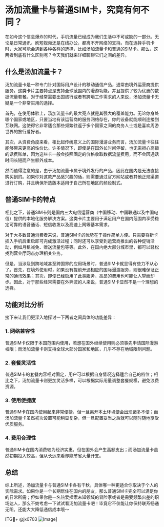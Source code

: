 # 汤加流量卡与普通SIM卡，究竟有何不同？

在如今这个信息爆炸的时代，手机流量已经成为我们生活中不可或缺的一部分。无论是日常通讯、刷短视频还是在线办公，都离不开网络的支持。而在选择手机卡时，大家可能会遇到各种各样的选择，比如汤加流量卡和普通的SIM卡。那么，这两者到底有什么区别呢？今天我们就来详细聊聊它们之间的差异。

## 什么是汤加流量卡？

汤加流量卡是一种专门针对国际用户设计的移动通信产品，通常由境外运营商提供服务。这类卡片主要特点是支持全球范围内的漫游功能，并且提供了较为优惠的数据流量套餐。对于经常需要出国旅行或者有跨境工作需求的人来说，汤加流量卡无疑是一个非常实用的选择。

首先，在使用体验上，汤加流量卡的最大亮点就是其强大的覆盖能力。无论你身处哪个国家或地区，只要当地有该运营商的服务网络存在，你的设备就能顺利连接到互联网。这使得它非常适合那些频繁往返于多个国家之间的商务人士或是喜欢周游世界的旅行爱好者。

其次，从资费角度来看，相比起传统意义上的国际漫游业务而言，汤加流量卡往往能够带来更高的性价比。许多情况下，即使是在国外长时间停留，也无需担心高额的话费账单，因为这些卡一般会按照固定的价格收取数据流量费用，而不会因通话时间长短而产生额外成本。

然而值得注意的是，由于汤加流量卡属于境外发行的产品，因此在国内是无法直接购买到的。如果你对这款产品感兴趣的话，则需要通过官方网站或者其他正规渠道进行订购，并且确保所选版本适用于自己所在地区的频段制式。

## 普通SIM卡的特点

相比之下，普通SIM卡则是国内三大电信运营商（中国移动、中国联通以及中国电信）提供的本地化服务解决方案。这类卡片主要用于满足用户在国内范围内享受稳定可靠的语音通话、短信收发以及高速上网等基本需求。

对于大多数普通消费者来说，普通SIM卡的优势在于操作简单方便。只需要将新卡插入手机后重启即可完成激活过程；同时还可以享受到运营商推出的各种促销活动，例如月租减免、赠送流量包等等。此外，在国内绝大部分城市里，都可以轻松找到营业厅网点办理相关业务。

但是，当涉及到跨地域甚至跨国界的应用场景时，普通SIM卡就显得有些力不从心了。首先，在境外使用时，如果没有提前开通相应的国际漫游服务，则很难保证正常的通讯效果；其次，即便已经启用了此类服务，高昂的费用也可能让人望而却步。因此，对于那些经常需要在外奔波的人来说，普通SIM卡显然不是一个理想的选择。

## 功能对比分析

接下来让我们更深入地探讨一下两者之间具体的功能差异：

### 1. 网络兼容性
普通SIM卡仅限于本国范围内使用，若想在国外继续使用则必须事先申请国际漫游权限；而汤加流量卡则支持全球大部分国家和地区，几乎不存在地域限制问题。

### 2. 套餐灵活性
普通SIM卡的套餐内容相对固定，用户可以根据自身情况选择适合自己的档位；相比之下，汤加流量卡则更加灵活多样，可以根据实际用量调整套餐规模，避免浪费资源。

### 3. 使用便捷度
普通SIM卡在国内使用起来非常便捷，但一旦离开本土环境便会出现诸多不便；而汤加流量卡虽然初次设置可能稍显复杂，但一旦配置妥当之后就可以随时随地享受优质服务。

### 4. 费用合理性
普通SIM卡在国内消费较为经济实惠，但在国外会产生高额支出；而汤加流量卡虽然初期投入较高，但从长远来看却能节省大量开支。

## 总结

综上所述，汤加流量卡与普通SIM卡各有千秋，具体哪一种更适合你取决于个人的实际需求。如果你是一个长期居住在国内的朋友，那么普通SIM卡完全可以满足你的日常所需；但如果你是一名热爱探索未知领域的冒险家或者是需要频繁出差的职场达人，那么不妨考虑一下试试看汤加流量卡吧！毕竟它不仅能让你保持联系畅通无阻，还能大大降低通信成本哦～

[TG💪+ @jx0703 ![Image](https://github.com/user-attachments/assets/dbca1d08-cadb-493c-b0ec-ad6f7a83f270)]